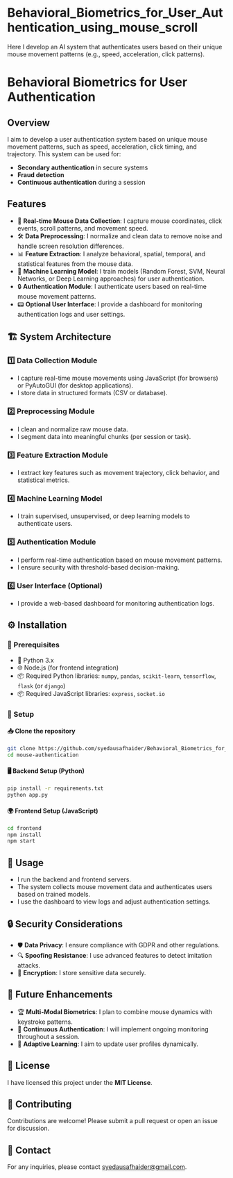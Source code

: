 # Behavioral_Biometrics_for_User_Authentication_using_mouse_scroll
Here I develop an AI system that authenticates users based on their unique mouse movement patterns (e.g., speed, acceleration, click patterns).
# Behavioral Biometrics for User Authentication

## Overview
I aim to develop a user authentication system based on unique mouse movement patterns, such as speed, acceleration, click timing, and trajectory. This system can be used for:

- **Secondary authentication** in secure systems
- **Fraud detection**
- **Continuous authentication** during a session

## Features
- 🚀 **Real-time Mouse Data Collection**: I capture mouse coordinates, click events, scroll patterns, and movement speed.
- 🛠 **Data Preprocessing**: I normalize and clean data to remove noise and handle screen resolution differences.
- 📊 **Feature Extraction**: I analyze behavioral, spatial, temporal, and statistical features from the mouse data.
- 🤖 **Machine Learning Model**: I train models (Random Forest, SVM, Neural Networks, or Deep Learning approaches) for user authentication.
- 🔒 **Authentication Module**: I authenticate users based on real-time mouse movement patterns.
- 📟 **Optional User Interface**: I provide a dashboard for monitoring authentication logs and user settings.

## 🏗 System Architecture
### 1️⃣ Data Collection Module
- I capture real-time mouse movements using JavaScript (for browsers) or PyAutoGUI (for desktop applications).
- I store data in structured formats (CSV or database).

### 2️⃣ Preprocessing Module
- I clean and normalize raw mouse data.
- I segment data into meaningful chunks (per session or task).

### 3️⃣ Feature Extraction Module
- I extract key features such as movement trajectory, click behavior, and statistical metrics.

### 4️⃣ Machine Learning Model
- I train supervised, unsupervised, or deep learning models to authenticate users.

### 5️⃣ Authentication Module
- I perform real-time authentication based on mouse movement patterns.
- I ensure security with threshold-based decision-making.

### 6️⃣ User Interface (Optional)
- I provide a web-based dashboard for monitoring authentication logs.

## ⚙️ Installation
### 📌 Prerequisites
- 🐍 Python 3.x
- 🌐 Node.js (for frontend integration)
- 📦 Required Python libraries: `numpy`, `pandas`, `scikit-learn`, `tensorflow`, `flask` (or `django`)
- 📦 Required JavaScript libraries: `express`, `socket.io`

### 🔧 Setup
#### 📥 Clone the repository
```sh
git clone https://github.com/syedausafhaider/Behavioral_Biometrics_for_User_Authentication_using_mouse_scroll.git
cd mouse-authentication
```

#### 🖥 Backend Setup (Python)
```sh
pip install -r requirements.txt
python app.py
```

#### 🌍 Frontend Setup (JavaScript)
```sh
cd frontend
npm install
npm start
```

## 🚀 Usage
- I run the backend and frontend servers.
- The system collects mouse movement data and authenticates users based on trained models.
- I use the dashboard to view logs and adjust authentication settings.

## 🔒 Security Considerations
- 🛡 **Data Privacy**: I ensure compliance with GDPR and other regulations.
- 🔍 **Spoofing Resistance**: I use advanced features to detect imitation attacks.
- 🔐 **Encryption**: I store sensitive data securely.

## 🔮 Future Enhancements
- 🏆 **Multi-Modal Biometrics**: I plan to combine mouse dynamics with keystroke patterns.
- 🔄 **Continuous Authentication**: I will implement ongoing monitoring throughout a session.
- 🧠 **Adaptive Learning**: I aim to update user profiles dynamically.

## 📜 License
I have licensed this project under the **MIT License**.

## 🤝 Contributing
Contributions are welcome! Please submit a pull request or open an issue for discussion.

## 📩 Contact
For any inquiries, please contact [syedausafhaider@gmail.com](mailto:your-email@example.com).

